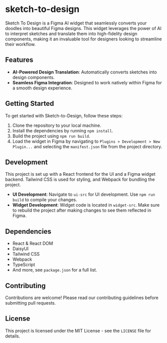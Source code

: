 # sketch-to-design

Sketch To Design is a Figma AI widget that seamlessly converts your doodles into beautiful Figma designs. This widget leverages the power of AI to interpret sketches and translate them into high-fidelity design components, making it an invaluable tool for designers looking to streamline their workflow.

## Features

- **AI-Powered Design Translation**: Automatically converts sketches into design components.
- **Seamless Figma Integration**: Designed to work natively within Figma for a smooth design experience.

## Getting Started

To get started with Sketch-to-Design, follow these steps:

1. Clone the repository to your local machine.
2. Install the dependencies by running `npm install`.
3. Build the project using `npm run build`.
4. Load the widget in Figma by navigating to `Plugins > Development > New Plugin...` and selecting the `manifest.json` file from the project directory.

## Development

This project is set up with a React frontend for the UI and a Figma widget backend. Tailwind CSS is used for styling, and Webpack for bundling the project.

- **UI Development**: Navigate to `ui-src` for UI development. Use `npm run build` to compile your changes.
- **Widget Development**: Widget code is located in `widget-src`. Make sure to rebuild the project after making changes to see them reflected in Figma.

## Dependencies

- React & React DOM
- DaisyUI
- Tailwind CSS
- Webpack
- TypeScript
- And more, see `package.json` for a full list.

## Contributing

Contributions are welcome! Please read our contributing guidelines before submitting pull requests.

## License

This project is licensed under the MIT License - see the `LICENSE` file for details.


